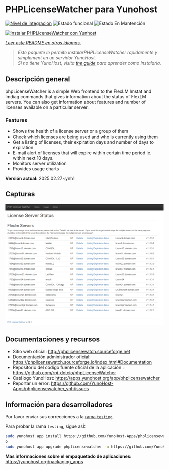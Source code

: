 <!--
Este archivo README esta generado automaticamente<https://github.com/YunoHost/apps/tree/master/tools/readme_generator>
No se debe editar a mano.
-->

# PHPLicenseWatcher para Yunohost

[![Nivel de integración](https://apps.yunohost.org/badge/integration/phplicensewatcher)](https://ci-apps.yunohost.org/ci/apps/phplicensewatcher/)
![Estado funcional](https://apps.yunohost.org/badge/state/phplicensewatcher)
![Estado En Mantención](https://apps.yunohost.org/badge/maintained/phplicensewatcher)

[![Instalar PHPLicenseWatcher con Yunhost](https://install-app.yunohost.org/install-with-yunohost.svg)](https://install-app.yunohost.org/?app=phplicensewatcher)

*[Leer este README en otros idiomas.](./ALL_README.md)*

> *Este paquete le permite instalarPHPLicenseWatcher rapidamente y simplement en un servidor YunoHost.*  
> *Si no tiene YunoHost, visita [the guide](https://yunohost.org/install) para aprender como instalarla.*

## Descripción general

phpLicenseWatcher is a simple Web frontend to the FlexLM lmstat and lmdiag commands that gives information about the status of FlexLM servers. You can also get information about features and number of licenses available on a particular server.

### Features

- Shows the health of a license server or a group of them
- Check which licenses are being used and who is currently using them
- Get a listing of licenses, their expiration days and number of days to expiration
- E-mail alert of licenses that will expire within certain time period ie. within next 10 days.
- Monitors server utilization
- Provides usage charts


**Versión actual:** 2025.02.27~ynh1

## Capturas

![Captura de PHPLicenseWatcher](./doc/screenshots/screenshot1.png)

## Documentaciones y recursos

- Sitio web oficial: <http://phplicensewatch.sourceforge.net>
- Documentación administrador oficial: <https://phplicensewatch.sourceforge.io/index.html#Documentation>
- Repositorio del código fuente oficial de la aplicación : <https://github.com/rpi-dotcio/phpLicenseWatcher>
- Catálogo YunoHost: <https://apps.yunohost.org/app/phplicensewatcher>
- Reportar un error: <https://github.com/YunoHost-Apps/phplicensewatcher_ynh/issues>

## Información para desarrolladores

Por favor enviar sus correcciones a la [rama `testing`](https://github.com/YunoHost-Apps/phplicensewatcher_ynh/tree/testing).

Para probar la rama `testing`, sigue asÍ:

```bash
sudo yunohost app install https://github.com/YunoHost-Apps/phplicensewatcher_ynh/tree/testing --debug
o
sudo yunohost app upgrade phplicensewatcher -u https://github.com/YunoHost-Apps/phplicensewatcher_ynh/tree/testing --debug
```

**Mas informaciones sobre el empaquetado de aplicaciones:** <https://yunohost.org/packaging_apps>
